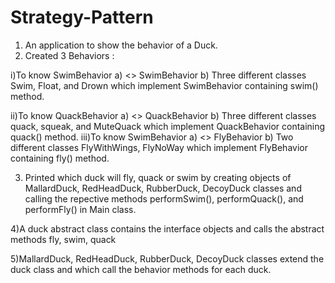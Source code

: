 # Strategy-Pattern
1) An application to show the behavior of a Duck.
2) Created 3 Behaviors :

i)To know SwimBehavior
               a) <<interface>> SwimBehavior
               b) Three different classes  Swim, Float, and Drown which implement SwimBehavior containing swim() method.
 
ii)To know QuackBehavior
               a) <<interface>> QuackBehavior
               b) Three different classes  quack, squeak, and MuteQuack which implement QuackBehavior containing quack() method.
iii)To know SwimBehavior
               a) <<interface>> FlyBehavior
               b) Two different classes  FlyWithWings, FlyNoWay which implement FlyBehavior containing fly() method.         
               
3) Printed which duck will fly, quack or swim by creating objects of MallardDuck, RedHeadDuck,  RubberDuck, DecoyDuck classes and calling the repective methods performSwim(), 
performQuack(), and performFly() in Main class.

4)A duck abstract class contains the interface objects and calls the abstract methods fly, swim, quack 

5)MallardDuck, RedHeadDuck,  RubberDuck, DecoyDuck classes extend the duck class and which call the behavior methods for each duck.
